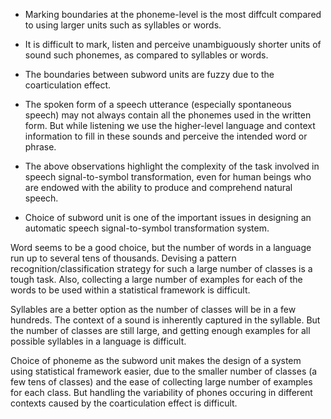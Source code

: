 - Marking boundaries at the phoneme-level is the most diffcult compared to using larger units such as syllables or words.

- It is difficult to mark, listen and perceive unambiguously shorter units of sound such phonemes, as compared to syllables or words.

- The boundaries between subword units are fuzzy due to the coarticulation effect.

- The spoken form of a speech utterance (especially spontaneous speech) may not always contain all the phonemes used in the written form. But while listening we use the higher-level language and context information to fill in these sounds and perceive the intended word or phrase.

- The above observations highlight the complexity of the task involved in speech signal-to-symbol transformation, even for human beings who are endowed with the ability to produce and comprehend natural speech.

- Choice of subword unit is one of the important issues in designing an automatic speech signal-to-symbol transformation system.

Word seems to be a good choice, but the number of words in a language run up to several tens of thousands. Devising a pattern recognition/classification strategy for such a large number of classes is a tough task. Also, collecting a large number of examples for each of the words to be used within a statistical framework is difficult.

Syllables are a better option as the number of classes will be in a few hundreds. The context of a sound is inherently captured in the syllable. But the number of classes are still large, and getting enough examples for all possible syllables in a language is difficult.

Choice of phoneme as the subword unit makes the design of a system using statistical framework easier, due to the smaller number of classes (a few tens of classes) and the ease of collecting large number of examples for each class. But handling the variability of phones occuring in different contexts caused by the coarticulation effect is difficult.

